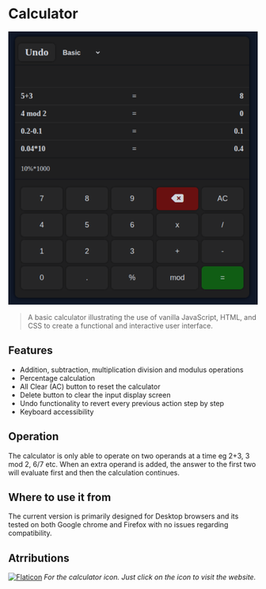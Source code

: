 # Calculator

[![calc-snapshot](./calc-snap.png)](https://ssekyene.github.io/calculator/)
>A basic calculator illustrating the use of vanilla JavaScript, HTML, and CSS to create a functional and interactive user interface.

## Features
- Addition, subtraction, multiplication division and modulus operations
- Percentage calculation
- All Clear (AC) button to reset the calculator
- Delete button to clear the input display screen
- Undo functionality to revert every previous action step by step
- Keyboard accessibility

## Operation
The calculator is only able to operate on two operands at a time eg 2+3, 3 mod 2, 6/7 etc. When an extra operand is added, the answer to the first two will evaluate first and then the calculation continues.

## Where to use it from
The current version is primarily designed for Desktop browsers and its tested on both Google chrome and Firefox with no issues regarding compatibility.

## Atrributions
[![Flaticon](https://img.icons8.com/color/48/000000/calculator.png)](https://www.flaticon.com/free-icons/calculator)
*For the calculator icon. Just click on the icon to visit the website.*
